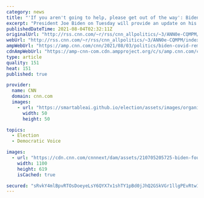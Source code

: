 ```yaml
---
category: news
title: "'If you aren't going to help, please get out of the way': Biden turns up the pressure on GOP governors as Delta spreads"
excerpt: "President Joe Biden on Tuesday will provide an update on his administration's Covid-19 vaccination efforts as the highly contagious Delta variant rips across the country, a White House official tells CNN.\n    \n"
publishedDateTime: 2021-08-04T02:32:11Z
originalUrl: "http://rss.cnn.com/~r/rss/cnn_allpolitics/~3/ANN0e-CQMPM/index.html"
webUrl: "http://rss.cnn.com/~r/rss/cnn_allpolitics/~3/ANN0e-CQMPM/index.html"
ampWebUrl: "https://amp.cnn.com/cnn/2021/08/03/politics/biden-covid-remarks/index.html"
cdnAmpWebUrl: "https://amp-cnn-com.cdn.ampproject.org/c/s/amp.cnn.com/cnn/2021/08/03/politics/biden-covid-remarks/index.html"
type: article
quality: 151
heat: 151
published: true

provider:
  name: CNN
  domain: cnn.com
  images:
    - url: "https://smartableai.github.io/election/assets/images/organizations/cnn.com-50x50.jpg"
      width: 50
      height: 50

topics:
  - Election
  - Democratic Voice

images:
  - url: "https://cdn.cnn.com/cnnnext/dam/assets/210705205725-biden-fourth-of-july-2021-file-super-tease.jpg"
    width: 1100
    height: 619
    isCached: true

secured: "sRvkY4mlBpvRTOsDoeyeLsY6QYX7x1shTY1pBd0jJhQ2GSkVGr1llgPEvRtw1YX6xVphlu7jexLwxxaC6J/BhaVJ4eCWC+zzQ4lagJQWPiKS1a6A1oWxJtVk+bF3/IFPfrmf/UaCGrJEcV8uEt3qkmYTyMw6HRMu15mxWnsMC1k8Op5vRcG10qliebbFFXjTksm27iD77X+7JsnYfCo4UC4GjFB/81Kl9WBDLQ4NAOlSPHMVIY3qGHIF20TAdSqq9rh+9qtn8U6UdAMP2ehY3WvxkwUdDEZfa5ovnfX90ui7aLO/hc3zXmBCZ98FjoM+BYoeGPQk4jd3c6gbPe92cDxY+cSp2I9ONhEvObYrcMY=;zdG1iAskUY1IHJHQoU2keg=="
---
```


